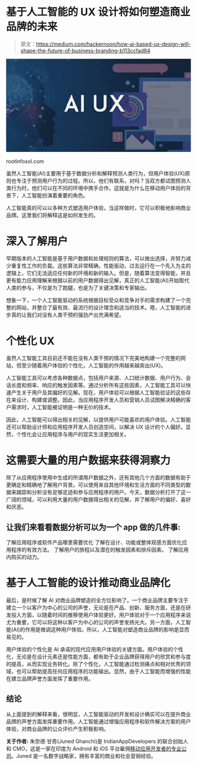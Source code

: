 # 基于人工智能的 UX 设计将如何塑造商业品牌的未来

> 原文：<https://medium.com/hackernoon/how-ai-based-ux-design-will-shape-the-future-of-business-branding-b113ccfad84>

![](img/8a7a060610a281deb13b19f8136ad18c.png)

rootinfosol.com

虽然人工智能(AI)主要用于基于数据分析和解释预测人类行为，但用户体验(UX)原则也专注于预测用户行为的过程。所以，他们有联系，对吗？当双方都试图预测人类行为时，他们可以在不同的环境中携手合作。这就是为什么在移动用户体验的背景下，人工智能扮演着重要的角色。

人工智能真的可以以多种方式塑造用户体验，当这样做时，它可以积极地影响商业品牌。这里我们将解释这是如何发生的。

# 深入了解用户

早期版本的人工智能是基于用户数据和处理规则的算法，可以做出选择，并努力减少重复性工作的负载。这些算法非常精确，性能驱动，过去运行在一个先入为主的逻辑上，它们无法适应任何新的环境和新的输入。但是，随着算法变得智能，并且更有能力应用理解来根据以前的用户数据得出见解，真正的人工智能(AI)开始取代人类的参与，不仅是为了跑腿，也是为了关键决策和专家输出。

想象一下，一个人工智能驱动的系统根据目标受众和竞争对手的需求构建了一个完整的网站，并整合了最有效、最流行的设计理念和适当的技术。嗯，人工智能的进步真的让我们对没有人类干预的强劲产出充满希望。

# 个性化 UX

虽然人工智能工具目前还不能在没有人类干预的情况下完美地构建一个完整的网站，但至少随着用户体验的个性化，人工智能的作用越来越突出(UX)。

人工智能工具可以考虑各种数据点，包括用户来源、人口统计数据、用户行为、会话长度和频率、响应的触发因素等。通过分析所有这些因素，人工智能工具可以快速产生关于用户及其偏好的见解。现在，用户体验可以根据人工智能验证的这些存在来设计、构建或调整。因此，当应用程序开发人员和营销人员试图解决精确的客户需求时，人工智能被证明是一种无价的技术。

因此，人工智能可以得出相关的见解，以提供用户可能喜欢的用户体验。人工智能还可以帮助设计师和应用程序开发人员创造空间，以解决 UX 设计的个人偏好。显然，个性化会让应用程序与用户的现实生活更加相关。

# 这需要大量的用户数据来获得洞察力

除了从应用程序使用中生成的所谓用户数据之外，还有其他几个方面的数据有助于更确定和精确地了解用户背景。可以使用来自其他环境和生活方面的不同类型的数据来跟踪和分析没有足够足迹和参与应用程序的用户。今天，数据分析打开了这一广阔的领域，可以利用大量的用户数据得出相关的见解，并了解用户的偏好、喜好和厌恶。

## **让我们来看看数据分析可以为一个 app 做的几件事:**

了解应用程序或软件产品哪里需要优化
了解在设计、功能或整体观感方面优化应用程序的有效方法。
了解用户的旅程以及潜在的触发因素和排斥因素。
了解应用内购买的动力。

# 基于人工智能的设计推动商业品牌化

最后，是时候了解 AI 对商业品牌塑造的全方位影响了。一个商业品牌主要专注于建立一个以客户为中心的公司的声誉，无论是在产品、创新、服务方面，还是在研发投入方面，以随着时间的推移使用户体验更好。用户体验对于一个应用程序来说尤为重要，它可以将这种以客户为中心的公司的声誉发扬光大。另一方面，人工智能(AI)的作用是微调这种用户体验。所以，人工智能对塑造商业品牌的影响是显而易见的。

用户体验的个性化是 AI 承诺的现代应用用户体验的关键方面。用户体验的个性化，无论是在设计元素还是性能方面，都有助于企业品牌获得用户的欣赏和参与度的提高，从而实现业务转化。除了个性化，人工智能通过检测痛点和相对优秀的领域，也可以帮助提高任何应用程序的功能输出。显然，由于人工智能而增强的性能在建立品牌声誉方面发挥了重要作用。

## **结论**

从上面提到的解释来看，很明显，人工智能驱动的开发和设计确实可以在提升商业品牌的声誉方面发挥重要作用。人工智能通过增强应用程序和软件解决方案的用户体验，对商业品牌的公众评价产生积极影响。

**关于作者:**
朱奈德·甘奇(Juned Ghanchi)是 IndianAppDevelopers 的联合创始人和 CMO，这是一家在印度为 Android 和 iOS 平台雇佣[移动应用开发者的专业公司](https://www.indianappdevelopers.com/)。Juned 是一名数字战略家，拥有丰富的商业和社会营销经验。